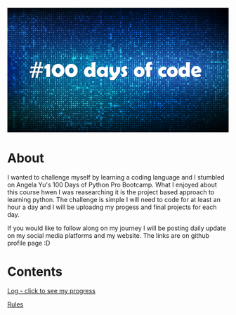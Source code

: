 ![](images/100%20cover.png)

# About
I wanted to challenge myself by learning a coding language and I stumbled on Angela Yu's 100 Days of Python Pro Bootcamp. What I enjoyed about this course hwen I was reasearching it is the project based approach to learning python. The challenge is simple I will need to code for at least an hour a day and I will be uploadng my progess and final projects for each day.

If you would like to follow along on my journey I will be posting daily update on my social media platforms and my website. The links are on github profile page :D

# Contents

[Log - click to see my progress](https://github.com/PSebesta/100-Days-Of-Code/blob/main/Log.md)

[Rules](https://github.com/PSebesta/100-Days-Of-Code/blob/main/Rules.md)
